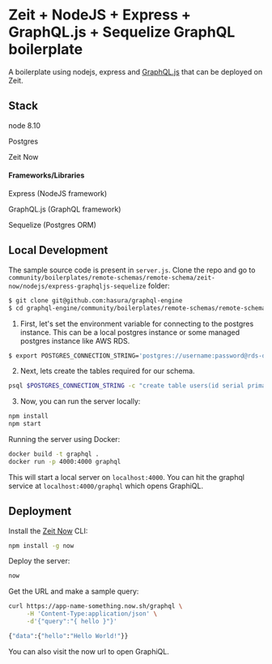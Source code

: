 # Zeit + NodeJS + Express + GraphQL.js + Sequelize GraphQL boilerplate

A boilerplate using nodejs, express and [GraphQL.js](https://graphql.github.io/graphql-js/running-an-express-graphql-server/) that can be deployed on Zeit.

## Stack

node 8.10

Postgres

Zeit Now

#### Frameworks/Libraries

Express (NodeJS framework)

GraphQL.js (GraphQL framework)

Sequelize (Postgres ORM)

## Local Development

The sample source code is present in `server.js`. Clone the repo and go to `community/boilerplates/remote-schemas/remote-schema/zeit-now/nodejs/express-graphqljs-sequelize` folder:

```bash
$ git clone git@github.com:hasura/graphql-engine
$ cd graphql-engine/community/boilerplates/remote-schemas/remote-schema/zeit-now/nodejs/express-graphqljs-sequelize
```

1) First, let's set the environment variable for connecting to the postgres instance. This can be a local postgres instance or some managed postgres instance like AWS RDS.

```bash
$ export POSTGRES_CONNECTION_STRING='postgres://username:password@rds-database-endpoint.us-east-1.rds.amazonaws.com:5432/mydb' 
```

2) Next, lets create the tables required for our schema.

```bash
psql $POSTGRES_CONNECTION_STRING -c "create table users(id serial primary key, name text, balance integer); create table min_amount(amount integer); insert into min_amount values (100)" 
```

3) Now, you can run the server locally:

```bash
npm install
npm start
```

Running the server using Docker:

```bash
docker build -t graphql .
docker run -p 4000:4000 graphql
```

This will start a local server on `localhost:4000`. You can hit the graphql service at `localhost:4000/graphql` which opens GraphiQL.

## Deployment

Install the [Zeit Now](https://zeit.co/now) CLI:

```bash
npm install -g now
```

Deploy the server:
```bash
now
```

Get the URL and make a sample query:
```bash
curl https://app-name-something.now.sh/graphql \
     -H 'Content-Type:application/json' \
     -d'{"query":"{ hello }"}'

{"data":{"hello":"Hello World!"}}
```

You can also visit the now url to open GraphiQL.

